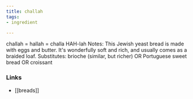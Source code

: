 ```yaml
---
title: challah
tags:
- ingredient

---
```

challah = hallah = challa HAH-lah Notes: This Jewish yeast bread is made with eggs and butter. It's wonderfully soft and rich, and usually comes as a braided loaf. Substitutes: brioche (similar, but richer) OR Portuguese sweet bread OR croissant

### Links

* [[breads]]
